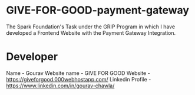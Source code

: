 # GIVE-FOR-GOOD-payment-gateway
The Spark Foundation's Task under the GRIP Program in which I have developed a Frontend Website with the Payment Gateway Integration.

# Developer 
Name - Gourav
Website name - GIVE FOR GOOD
Website - https://giveforgood.000webhostapp.com/
Linkedin Profile - https://www.linkedin.com/in/gourav-chawla/
